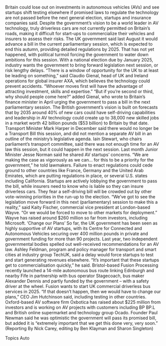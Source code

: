 Britain could lose out on investments in autonomous vehicles (AVs) and see startups shift testing elsewhere if promised laws to regulate the technology are not passed before the next general election, startups and insurance companies said.
Despite the government’s vision to be a world leader in AV technology, truly driverless cars are not currently permitted on Britain’s roads, making it difficult for start-ups to commercialize their vehicles and insurers to assess their risks.
The UK government said last August it would advance a bill in the current parliamentary session, which is expected to end this autumn, providing detailed regulations by 2025.
That has not yet happened, with political turmoil forcing the government to water down ambitions for this session.
With a national election due by January 2025, industry wants the government to bring forward legislation next session, or risk lengthy delays.
“There is a window of opportunity for the UK to at least be leading on something,” said Claudio Gienal, head of UK and Ireland operations for global insurer AXA, which believes the technology could prevent accidents.
“Whoever moves first will have the advantage of attracting investment, skills and expertise.”
“But if you’re second or third, why should people come here?” added Gienal, who wrote to Britain’s finance minister in April urging the government to pass a bill in the next parliamentary session.
The British government’s vision is built on forecasts that by 2035 around 40% of new cars could have self-driving capabilities and leadership in AV technology could create up to 38,000 new skilled jobs in a market worth 42 billion pounds ($53 billion) to Britain by that date.
Transport Minister Mark Harper in December said there would no longer be a Transport Bill this session, and did not mention a separate AV bill in an outline of the ministry’s legislative agenda.
Iain Stewart, who chairs parliament’s transport committee, said there was not enough time for an AV law this session, but it could happen in the next session.
Last month Junior Minister Jesse Norman said he shared AV startups’ concerns.
“We are making the case as vigorously as we can… for this to be a priority for the government,” he told lawmakers.
Failure to enact regulations could cede ground to other countries like France, Germany and the United Arab Emirates, which are putting regulations in place, or several U.S. states including California.
Startups are actively lobbying the government to pass the bill, while insurers need to know who is liable so they can insure driverless cars.
They fear a self-driving bill will be crowded out by other vote-winning priorities in the run-up to the election.
“We’ve got to see the legislation move forward in this next (parliamentary) session to make this a reality,” said Kaity Fischer, commercial vice president at London-based Wayve. “Or we would be forced to move to other markets for deployment.”
Wayve has raised around $260 million so far from investors, including Microsoft.
‘Change our Plans’
So far, the UK government has been seen as highly supportive of AV startups, with its Centre for Connected and Autonomous Vehicles securing over 400 million pounds in private and government funding for more than 90 projects.
Last year, two independent governmental bodies spelled out well-received recommendations for an AV law.
Ashley Feldman, program and policy manager for transport and smart cities at industry group TechUK, said a delay would force startups to test and start generating revenues elsewhere.
“It’s important that these startups get to commercialisation quickly,” he said.
Bristol-based Fusion Processing recently launched a 14-mile autonomous bus route linking Edinburgh and nearby Fife in partnership with bus operator Stagecoach, bus maker Alexander Dennis and partly funded by the government – with a safety driver at the wheel.
Fusion wants to start UK commercial driverless bus services in 2025.
“If that doesn’t happen, then we would have to change our plans,” CEO Jim Hutchinson said, including testing in other countries.
Oxford-based AV software firm Oxbotica has raised about $225 million from investors and is working on AV projects with customers including BP BP.L and British online supermarket and technology group Ocado.
Founder Paul Newman said he was optimistic the government will pass its promised bill, but added it is “extremely important that we get this done very, very soon.”
(Reporting By Nick Carey, editing by Ben Klayman and Sharon Singleton)

Topics
Auto

